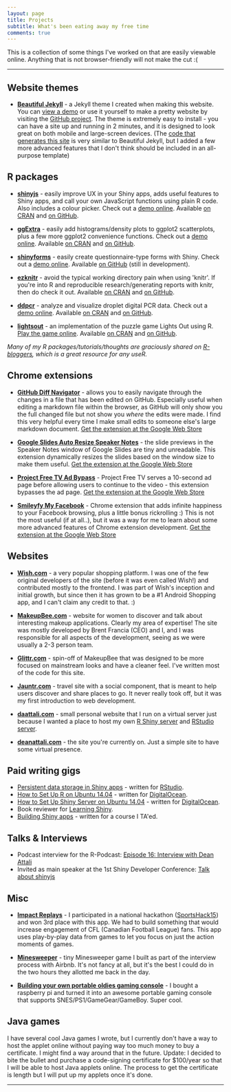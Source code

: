 ```yaml
---
layout: page
title: Projects
subtitle: What's been eating away my free time
comments: true
---
```


This is a collection of some things I've worked on that are easily viewable online. Anything that is not browser-friendly will not make the cut :(

---

## Website themes 

-  **[Beautiful Jekyll](http://deanattali.com/beautiful-jekyll/)** - a Jekyll theme I created when making this website.  You can [view a demo](http://deanattali.com/beautiful-jekyll/) or use it yourself to make a pretty website by visiting the [GitHub project](https://github.com/daattali/beautiful-jekyll#readme). The theme is extremely easy to install - you can have a site up and running in 2 minutes, and it is designed to look great on both mobile and large-screen devices. (The [code that generates this site](https://github.com/daattali/daattali.github.io) is very similar to Beautiful Jekyll, but I added a few more advanced features that I don't think should be included in an all-purpose template)

## R packages

- **[shinyjs](https://github.com/daattali/shinyjs)** -  easily improve UX in your Shiny apps, adds useful features to Shiny apps, and call your own JavaScript functions using plain R code.  Also includes a colour picker.  Check out a [demo online](http://daattali.com/shiny/shinyjs-demo/). Available [on CRAN](https://cran.r-project.org/package=shinyjs) and [on GitHub](https://github.com/daattali/shinyjs).

- **[ggExtra](https://github.com/daattali/ggExtra)** - easily add histograms/density plots to ggplot2 scatterplots, plus a few more ggplot2 convenience functions. Check out a [demo online](http://daattali.com/shiny/ggExtra-ggMarginal-demo/). Available [on CRAN](https://cran.r-project.org/package=ggExtra) and [on GitHub](https://github.com/daattali/ggExtra).

- **[shinyforms](https://github.com/daattali/shinyforms)** - easily create questionnaire-type forms with Shiny. Check out a [demo online](http://daattali.com/shiny/mimic-google-form/). Available [on GitHub](https://github.com/daattali/ggExtra) (still in development).

- **[ezknitr](https://github.com/daattali/ezknitr)** - avoid the typical working directory pain when using 'knitr'. If you're into R and reproducible research/generating reports with knitr, then do check it out. Available [on CRAN](https://cran.r-project.org/package=ezknitr) and [on GitHub](https://github.com/daattali/ezknitr).

- **[ddpcr](https://github.com/daattali/ddpcr)** - analyze and visualize droplet digital PCR data. Check out a [demo online](http://daattali.com/shiny/ddpcr/). Available [on CRAN](https://cran.r-project.org/package=ddpcr) and [on GitHub](https://github.com/daattali/ddpcr).

- **[lightsout](https://github.com/daattali/lightsout)** - an implementation of the puzzle game Lights Out using R. [Play the game online](http://daattali.com/shiny/lightsout/). Available [on CRAN](https://cran.r-project.org/package=lightsout) and [on GitHub](https://github.com/daattali/lightsout).

*Many of my R packages/tutorials/thoughts are graciously shared on [R-bloggers](http://www.r-bloggers.com/), which is a great resource for any useR.*

## Chrome extensions

- **[GitHub Diff Navigator](https://github.com/daattali/github-diff-navigator-extension)** - allows you to easily navigate through the changes in a file that has been edited on GitHub.  Especially useful when editing a markdown file within the browser, as GitHub will only show you the full changed file but not show you *where* the edits were made. I find this very helpful every time I make small edits to someone else's large markdown document.  [Get the extension at the Google Web Store](https://chrome.google.com/webstore/detail/github-diff-navigator/aoojogkiedabnddmokieplfnmjehlneo)

- **[Google Slides Auto Resize Speaker Notes](https://github.com/daattali/gslides-betternotes-extension)** - the slide previews in the Speaker Notes window of Google Slides are tiny and unreadable. This extension dynamically resizes the slides based on the window size to make them useful. [Get the extension at the Google Web Store](https://chrome.google.com/webstore/detail/google-slides-auto-resize/piciggpbidhfbpefjjbomcgomanjfbeb)

- **[Project Free TV Ad Bypass](https://github.com/daattali/pftv-ad-bypass-extension)** - Project Free TV serves a 10-second ad page before allowing users to continue to the video - this extension bypasses the ad page. [Get the extension at the Google Web Store](https://chrome.google.com/webstore/detail/project-free-tv-ad-bypass/modfjcgeknfglkdgckkomdcgokkjaadd)

- **[Smileyfy My Facebook](https://github.com/daattali/smileyfy-my-facebook-extension)** -  Chrome extension that adds infinite happiness to your Facebook browsing, plus a little bonus rickrolling :)  This is not the most useful (if at all..), but it was a way for me to learn about some more advanced features of Chrome extension development. [Get the extension at the Google Web Store](https://chrome.google.com/webstore/detail/smileyfy-my-facebook/ideagdnlnmgjdhhbelgadnakbhphljol)

## Websites

- **[Wish.com](http://wish.com)** - a very popular shopping platform. I was one of the few original developers of the site (before it was even called Wish!) and contributed mostly to the frontend. I was part of Wish's inception and initial growth, but since then it has grown to be a #1 Android Shopping app, and I can't claim any credit to that. :)

- **[MakeupBee.com](https://www.makeupbee.com)** - website for women to discover and talk about interesting makeup applications. Clearly my area of expertise! The site was mostly developed by Brent Francia (CEO) and I, and I was responsible for all aspects of the development, seeing as we were usually a 2-3 person team.

- **[Glittr.com](https://www.glittr.com)** - spin-off of MakeupBee that was designed to be more focused on mainstream looks and have a cleaner feel. I've written most of the code for this site.

- **[Jauntr.com](http://www.jauntr.com/)** - travel site with a social component, that is meant to help users discover and share places to go. It never really took off, but it was my first introduction to web development.

- **[daattali.com](http://daattali.com)** - small personal website that I run on a virtual server just because I wanted a place to host my own [R Shiny server](http://daattali.com/shiny) and [RStudio server](http://daattali.com/rstudio).

- **[deanattali.com](http://deanattali.com)** - the site you're currently on.  Just a simple site to have some virtual presence.

## Paid writing gigs

- [Persistent data storage in Shiny apps](http://shiny.rstudio.com/articles/persistent-data-storage.html) - written for [RStudio](http://www.rstudio.com/).
- [How to Set Up R on Ubuntu 14.04](https://www.digitalocean.com/community/tutorials/how-to-set-up-r-on-ubuntu-14-04) - written for [DigitalOcean](https://www.digitalocean.com/?refcode=358494f80b99).
- [How to Set Up Shiny Server on Ubuntu 14.04](https://www.digitalocean.com/community/tutorials/how-to-set-up-shiny-server-on-ubuntu-14-04) - written for [DigitalOcean](https://www.digitalocean.com/?refcode=358494f80b99).
- Book reviewer for [Learning Shiny](https://www.packtpub.com/application-development/learning-shiny).
- [Building Shiny apps](http://stat545-ubc.github.io/shiny01_activity.html) - written for a course I TA'ed.

## Talks & Interviews

- Podcast interview for the R-Podcast: [Episode 16: Interview with Dean Attali](https://r-podcast.org/posts/the-r-podcast-episode-16-interview-with-dean-attali.html)
- Invited as main speaker at the 1st Shiny Developer Conference: [Talk about shinyjs](https://docs.google.com/presentation/d/1XyBrIA97ZWIkm8NICAyWHo4J9hj_i2-mJmKEq_CR2A8/edit?usp=sharing) 

## Misc

- **[Impact Replays](http://daattali.com/shiny/cfl/)** - I participated in a national hackathon ([SportsHack15](http://sportshackweekend.org/ca/2015/)) and won 3rd place with this app. We had to build something that would increase engagement of CFL (Canadian Football League) fans. This app uses play-by-play data from games to let you focus on just the action moments of games.

- **[Minesweeper](/files/Minesweeper)** - tiny Minesweeper game I built as part of the interview process with Airbnb.  It's not fancy at all, but it's the best I could do in the two hours they allotted me back in the day.

- **[Building your own portable oldies gaming console](https://github.com/daattali/rasperry-pi-gaming-console-setup)** - I bought a raspberry pi and turned it into an awesome portable gaming console that supports SNES/PS1/GameGear/GameBoy.  Super cool.

## Java games

I have several cool Java games I wrote, but I currently don't have a way to host the applet online without paying way too much money to buy a certificate.  I might find a way around that in the future. Update: I decided to bite the bullet and purchase a code-signing certificate for $100/year so that I will be able to host Java applets online. The process to get the certificate is length but I will put up my applets once it's done.

---

